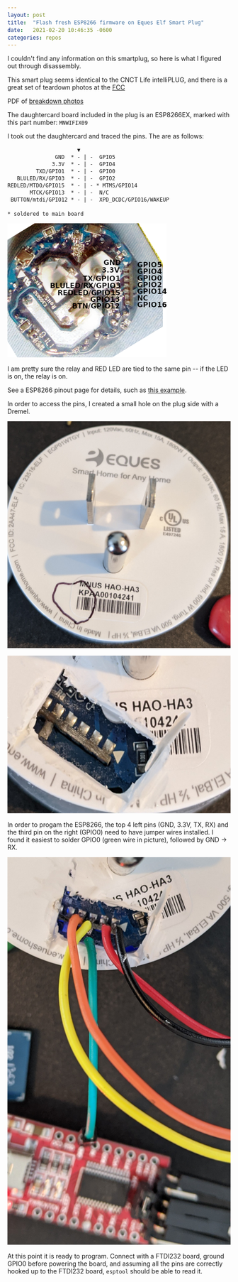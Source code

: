 ```yaml
---
layout: post
title:  "Flash fresh ESP8266 firmware on Eques Elf Smart Plug"
date:   2021-02-20 10:46:35 -0600
categories: repos
---
```

I couldn't find any information on this smartplug, so here is what I figured out through disassembly.


This smart plug seems identical to the CNCT Life intelliPLUG, and there is a great set of teardown photos at the [FCC](https://fccid.io/2ALQW-INTELLIPLUG)

PDF of [breakdown photos](https://fccid.io/2ALQW-INTELLIPLUG/Internal-Photos/Internal-photos-3412537.pdf)

The daughtercard board included in the plug is an ESP8266EX, marked with this part number:
`MNWIFIX09`

I took out the daughtercard and traced the pins. The are as follows:
```
                      ▼
               GND  * - | -  GPIO5
              3.3V  * - | -  GPIO4
         TXD/GPIO1  * - | -  GPIO0
   BLULED/RX/GPIO3  * - | -  GPIO2
REDLED/MTDO/GPIO15  * - | - * MTMS/GPIO14
       MTCK/GPIO13  * - | -  N/C
 BUTTON/mtdi/GPIO12 * - | -  XPD_DCDC/GPIO16/WAKEUP

* soldered to main board
```
![Pin diagram](/assets/Elf_pinout.png)

I am pretty sure the relay and RED LED are tied to the same pin -- if the LED is on, the relay is on.

See a ESP8266 pinout page for details, such as [this example](https://iotbytes.wordpress.com/esp8266-pinouts/).

In order to access the pins, I created a small hole on the plug side with a Dremel.

![Template](/assets/template.jpg)

![Cut Out](/assets/cut.jpg)

In order to progam the ESP8266, the top 4 left pins (GND, 3.3V, TX, RX) and the third pin on the right (GPIO0) need to have jumper wires installed. I found it easiest to solder GPIO0 (green wire in picture), followed by GND -> RX.

![Wired](/assets/wired.jpg)

At this point it is ready to program. Connect with a FTDI232 board, ground GPIO0 before powering the board, and assuming all the pins are correctly hooked up to the FTDI232 board, `esptool` should be able to read it.